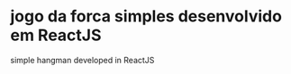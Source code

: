 jogo da forca simples desenvolvido em ReactJS
==============================================================
simple hangman developed in ReactJS